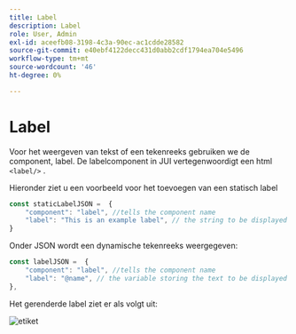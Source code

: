 ```yaml
---
title: Label
description: Label
role: User, Admin
exl-id: aceefb08-3198-4c3a-90ec-ac1cdde28582
source-git-commit: e40ebf4122decc431d0abb2cdf1794ea704e5496
workflow-type: tm+mt
source-wordcount: '46'
ht-degree: 0%

---
```


# Label

Voor het weergeven van tekst of een tekenreeks gebruiken we de component, label.
De labelcomponent in JUI vertegenwoordigt een html `<label/>` .

Hieronder ziet u een voorbeeld voor het toevoegen van een statisch label

```js title="staticLabel.js"
const staticLabelJSON =  {
    "component": "label", //tells the component name
    "label": "This is an example label", // the string to be displayed
}
```

Onder JSON wordt een dynamische tekenreeks weergegeven:

```js title="dynamicLabel.js"
const labelJSON =  {
    "component": "label", //tells the component name
    "label": "@name", // the variable storing the text to be displayed
},
```

Het gerenderde label ziet er als volgt uit:

![ etiket ](./imgs/label.png " Etiket ")
